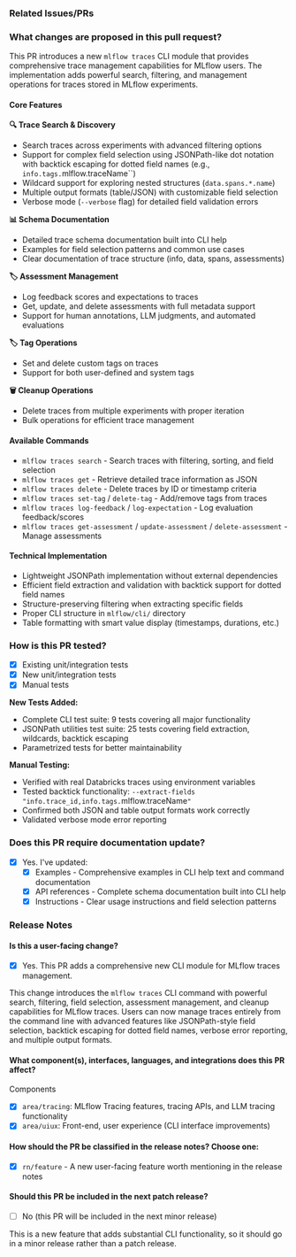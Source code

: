 ### Related Issues/PRs

<!-- Addresses reviewer feedback from original PR #17246 -->

### What changes are proposed in this pull request?

This PR introduces a new `mlflow traces` CLI module that provides comprehensive trace management capabilities for MLflow users. The implementation adds powerful search, filtering, and management operations for traces stored in MLflow experiments.

#### Core Features

**🔍 Trace Search & Discovery**
- Search traces across experiments with advanced filtering options
- Support for complex field selection using JSONPath-like dot notation with backtick escaping for dotted field names (e.g., `info.tags.`mlflow.traceName``)
- Wildcard support for exploring nested structures (`data.spans.*.name`)
- Multiple output formats (table/JSON) with customizable field selection
- Verbose mode (`--verbose` flag) for detailed field validation errors

**📊 Schema Documentation** 
- Detailed trace schema documentation built into CLI help
- Examples for field selection patterns and common use cases
- Clear documentation of trace structure (info, data, spans, assessments)

**🏷️ Assessment Management**
- Log feedback scores and expectations to traces
- Get, update, and delete assessments with full metadata support
- Support for human annotations, LLM judgments, and automated evaluations

**🏷️ Tag Operations**
- Set and delete custom tags on traces
- Support for both user-defined and system tags

**🗑️ Cleanup Operations**
- Delete traces from multiple experiments with proper iteration
- Bulk operations for efficient trace management

#### Available Commands

- `mlflow traces search` - Search traces with filtering, sorting, and field selection
- `mlflow traces get` - Retrieve detailed trace information as JSON
- `mlflow traces delete` - Delete traces by ID or timestamp criteria
- `mlflow traces set-tag` / `delete-tag` - Add/remove tags from traces
- `mlflow traces log-feedback` / `log-expectation` - Log evaluation feedback/scores
- `mlflow traces get-assessment` / `update-assessment` / `delete-assessment` - Manage assessments

#### Technical Implementation

- Lightweight JSONPath implementation without external dependencies
- Efficient field extraction and validation with backtick support for dotted field names
- Structure-preserving filtering when extracting specific fields
- Proper CLI structure in `mlflow/cli/` directory
- Table formatting with smart value display (timestamps, durations, etc.)

### How is this PR tested?

- [x] Existing unit/integration tests
- [x] New unit/integration tests  
- [x] Manual tests

**New Tests Added:**
- Complete CLI test suite: 9 tests covering all major functionality
- JSONPath utilities test suite: 25 tests covering field extraction, wildcards, backtick escaping
- Parametrized tests for better maintainability

**Manual Testing:**
- Verified with real Databricks traces using environment variables
- Tested backtick functionality: `--extract-fields "info.trace_id,info.tags.`mlflow.traceName`"`
- Confirmed both JSON and table output formats work correctly
- Validated verbose mode error reporting

### Does this PR require documentation update?

- [x] Yes. I've updated:
  - [x] Examples - Comprehensive examples in CLI help text and command documentation
  - [x] API references - Complete schema documentation built into CLI help
  - [x] Instructions - Clear usage instructions and field selection patterns

### Release Notes

#### Is this a user-facing change?

- [x] Yes. This PR adds a comprehensive new CLI module for MLflow traces management.

This change introduces the `mlflow traces` CLI command with powerful search, filtering, field selection, assessment management, and cleanup capabilities for MLflow traces. Users can now manage traces entirely from the command line with advanced features like JSONPath-style field selection, backtick escaping for dotted field names, verbose error reporting, and multiple output formats.

#### What component(s), interfaces, languages, and integrations does this PR affect?

Components

- [x] `area/tracing`: MLflow Tracing features, tracing APIs, and LLM tracing functionality  
- [x] `area/uiux`: Front-end, user experience (CLI interface improvements)

#### How should the PR be classified in the release notes? Choose one:

- [x] `rn/feature` - A new user-facing feature worth mentioning in the release notes

#### Should this PR be included in the next patch release?

- [ ] No (this PR will be included in the next minor release)

This is a new feature that adds substantial CLI functionality, so it should go in a minor release rather than a patch release.

